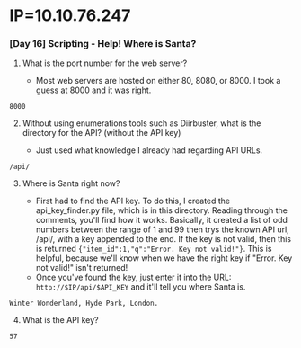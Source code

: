 # IP=10.10.76.247


### [Day 16] Scripting - Help! Where is Santa? ###

1. What is the port number for the web server?

	* Most web servers are hosted on either 80, 8080, or 8000. I took a guess at 8000 and it was right.

```
8000
```

2. Without using enumerations tools such as Diirbuster, what is the directory for the API? (without the API key)

	* Just used what knowledge I already had regarding API URLs.

```
/api/
```

3. Where is Santa right now?

	* First had to find the API key. To do this, I created the api_key_finder.py file, which is in this directory. Reading through the comments, you'll find how it works. Basically, it created a list of odd numbers between the range of 1 and 99 then trys the known API url, /api/, with a key appended to the end. If the key is not valid, then this is returned `{"item_id":1,"q":"Error. Key not valid!"}`. This is helpful, because we'll know when we have the right key if "Error. Key not valid!" isn't returned!
	* Once you've found the key, just enter it into the URL: `http://$IP/api/$API_KEY` and it'll tell you where Santa is.

```
Winter Wonderland, Hyde Park, London.
```

4. What is the API key?

```
57
```